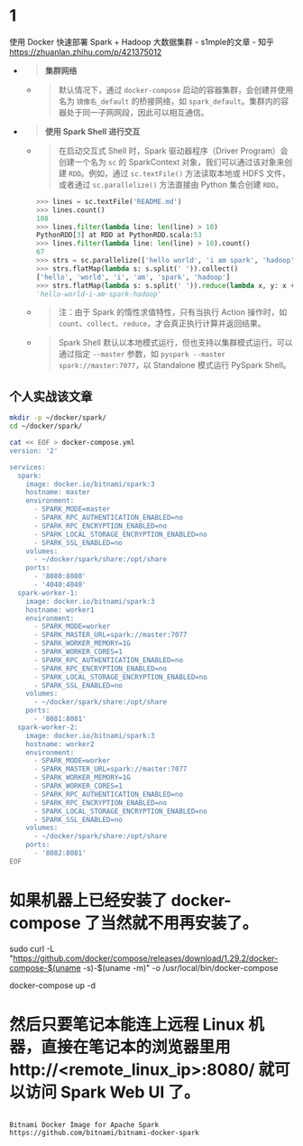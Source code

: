 
# 1

使用 Docker 快速部署 Spark + Hadoop 大数据集群 - s1mple的文章 - 知乎 https://zhuanlan.zhihu.com/p/421375012
- > **集群网络**
  * > 默认情况下，通过 `docker-compose` 启动的容器集群，会创建并使用名为 `镜像名_default` 的桥接网络，如 `spark_default`。集群内的容器处于同一子网网段，因此可以相互通信。
- > **使用 Spark Shell 进行交互**
  * > 在启动交互式 Shell 时，Spark 驱动器程序（Driver Program）会创建一个名为 `sc` 的 SparkContext 对象，我们可以通过该对象来创建 `RDD`。例如，通过 `sc.textFile()` 方法读取本地或 HDFS 文件，或者通过 `sc.parallelize()` 方法直接由 Python 集合创建 `RDD`。
    ```py
    >>> lines = sc.textFile('README.md')
    >>> lines.count()
    108                                   
    >>> lines.filter(lambda line: len(line) > 10)
    PythonRDD[3] at RDD at PythonRDD.scala:53
    >>> lines.filter(lambda line: len(line) > 10).count()
    67
    >>> strs = sc.parallelize(['hello world', 'i am spark', 'hadoop'])
    >>> strs.flatMap(lambda s: s.split(' ')).collect()
    ['hello', 'world', 'i', 'am', 'spark', 'hadoop']
    >>> strs.flatMap(lambda s: s.split(' ')).reduce(lambda x, y: x + '-' + y)
    'hello-world-i-am-spark-hadoop'
    ```
  * > 注：由于 Spark 的惰性求值特性，只有当执行 Action 操作时，如 `count`、`collect`、`reduce`，才会真正执行计算并返回结果。
  * > Spark Shell 默认以本地模式运行，但也支持以集群模式运行。可以通过指定 `--master` 参数，如 `pyspark --master spark://master:7077`，以 Standalone 模式运行 PySpark Shell。

## 个人实战该文章

```sh
mkdir -p ~/docker/spark/
cd ~/docker/spark/

cat << EOF > docker-compose.yml
version: '2'

services:
  spark:
    image: docker.io/bitnami/spark:3
    hostname: master
    environment:
      - SPARK_MODE=master
      - SPARK_RPC_AUTHENTICATION_ENABLED=no
      - SPARK_RPC_ENCRYPTION_ENABLED=no
      - SPARK_LOCAL_STORAGE_ENCRYPTION_ENABLED=no
      - SPARK_SSL_ENABLED=no
    volumes:
      - ~/docker/spark/share:/opt/share
    ports:
      - '8080:8080'
      - '4040:4040'
  spark-worker-1:
    image: docker.io/bitnami/spark:3
    hostname: worker1
    environment:
      - SPARK_MODE=worker
      - SPARK_MASTER_URL=spark://master:7077
      - SPARK_WORKER_MEMORY=1G
      - SPARK_WORKER_CORES=1
      - SPARK_RPC_AUTHENTICATION_ENABLED=no
      - SPARK_RPC_ENCRYPTION_ENABLED=no
      - SPARK_LOCAL_STORAGE_ENCRYPTION_ENABLED=no
      - SPARK_SSL_ENABLED=no
    volumes:
      - ~/docker/spark/share:/opt/share
    ports:
      - '8081:8081'
  spark-worker-2:
    image: docker.io/bitnami/spark:3
    hostname: worker2
    environment:
      - SPARK_MODE=worker
      - SPARK_MASTER_URL=spark://master:7077
      - SPARK_WORKER_MEMORY=1G
      - SPARK_WORKER_CORES=1
      - SPARK_RPC_AUTHENTICATION_ENABLED=no
      - SPARK_RPC_ENCRYPTION_ENABLED=no
      - SPARK_LOCAL_STORAGE_ENCRYPTION_ENABLED=no
      - SPARK_SSL_ENABLED=no
    volumes:
      - ~/docker/spark/share:/opt/share
    ports:
      - '8082:8081'
EOF
```

# 如果机器上已经安装了 docker-compose 了当然就不用再安装了。
sudo curl -L "https://github.com/docker/compose/releases/download/1.29.2/docker-compose-$(uname -s)-$(uname -m)" -o /usr/local/bin/docker-compose

docker-compose up -d

# 然后只要笔记本能连上远程 Linux 机器，直接在笔记本的浏览器里用 http://<remote_linux_ip>:8080/ 就可以访问 Spark Web UI 了。
```

Bitnami Docker Image for Apache Spark https://github.com/bitnami/bitnami-docker-spark
